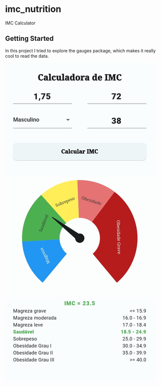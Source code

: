 # imc_nutrition

IMC Calculator

## Getting Started

In this project I tried to explore the gauges package, which makes it really cool to read the data.



![My Remote Image](https://github.com/RodrigoBrunet/imc_nutrition/blob/main/print.jpeg?dl=1)
